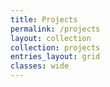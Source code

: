 ```yaml
---
title: Projects
permalink: /projects
layout: collection
collection: projects
entries_layout: grid
classes: wide
---
```

